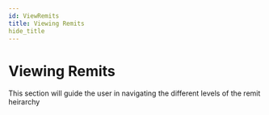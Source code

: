```yaml
---
id: ViewRemits
title: Viewing Remits
hide_title
---
```


# **Viewing Remits**
This section will guide the user in navigating the different levels of the remit heirarchy